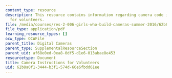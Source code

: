 ```yaml
---
content_type: resource
description: This resource contains information regarding camera code instructions
  for volunteers.
file: /media/courses/res-2-006-girls-who-build-cameras-summer-2016/62b8a0f13444b3f1574d66e6fbdd61ee_MITRES_2_006SUM16_Cam_Vols.pdf
file_type: application/pdf
learning_resource_types: []
ocw_type: OCWFile
parent_title: Digital Cameras
parent_type: SupplementalResourceSection
parent_uid: af68e0ed-0ea8-0df5-d1e6-013abae8e453
resourcetype: Document
title: Camera Instructions for Volunteers
uid: 62b8a0f1-3444-b3f1-574d-66e6fbdd61ee
---
```

